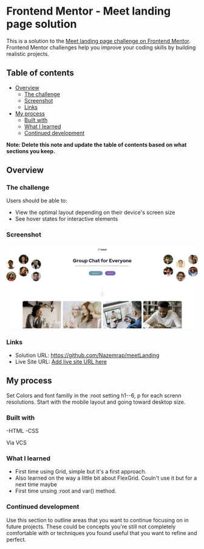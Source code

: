 # Frontend Mentor - Meet landing page solution

This is a solution to the [Meet landing page challenge on Frontend Mentor](https://www.frontendmentor.io/challenges/meet-landing-page-rbTDS6OUR). Frontend Mentor challenges help you improve your coding skills by building realistic projects. 

## Table of contents

- [Overview](#overview)
  - [The challenge](#the-challenge)
  - [Screenshot](#screenshot)
  - [Links](#links)
- [My process](#my-process)
  - [Built with](#built-with)
  - [What I learned](#what-i-learned)
  - [Continued development](#continued-development)

**Note: Delete this note and update the table of contents based on what sections you keep.**

## Overview

### The challenge

Users should be able to:

- View the optimal layout depending on their device's screen size
- See hover states for interactive elements

### Screenshot

![](./screenshot.jpg)

### Links

- Solution URL: https://github.com/Nazemrap/meetLanding
- Live Site URL: [Add live site URL here](https://your-live-site-url.com)

## My process
Set Colors and font familly in the :root
setting h1--6, p for each screnn resolutions.
Start with the mobile layout and going toward desktop size. 

### Built with

-HTML
-CSS

Via VCS

### What I learned

 - First time using Grid, simple but it's a first approach. 
 - Also learned on the way a little bit about FlexGrid. Couln't use it but for a next time maybe
 - First time unsing :root and var() method. 
 
### Continued development

Use this section to outline areas that you want to continue focusing on in future projects. These could be concepts you're still not completely comfortable with or techniques you found useful that you want to refine and perfect.


